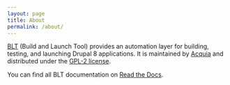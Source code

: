 ```yaml
---
layout: page
title: About
permalink: /about/
---
```


[BLT](https://github.com/acquia/blt) (Build and Launch Tool) provides an automation layer for building, testing, and launching Drupal 8 applications. It is maintained by [Acquia](https://www.acquia.com/) and distributed under the [GPL-2 license](https://github.com/acquia/blt/blob/9.1.x/LICENSE.txt).

You can find all BLT documentation on [Read the Docs](http://blt.readthedocs.io).
